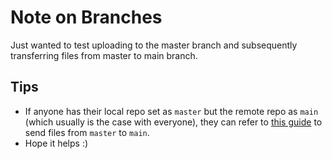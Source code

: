 # Note on Branches

Just wanted to test uploading to the master branch and subsequently transferring files from master to main branch.

## Tips
- If anyone has their local repo set as `master` but the remote repo as `main` (which usually is the case with everyone), they can refer to [this guide](https://github.com/StevenMMortimer/master-to-main/blob/main/README.md) to send files from `master` to `main`.
- Hope it helps :)
